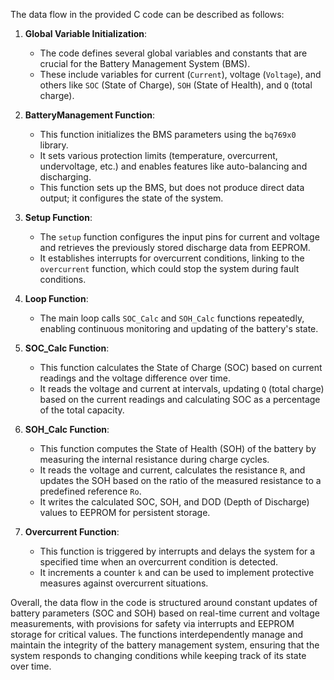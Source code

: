 The data flow in the provided C code can be described as follows:

1. **Global Variable Initialization**:
   - The code defines several global variables and constants that are crucial for the Battery Management System (BMS). 
   - These include variables for current (`Current`), voltage (`Voltage`), and others like `SOC` (State of Charge), `SOH` (State of Health), and `Q` (total charge).

2. **BatteryManagement Function**:
   - This function initializes the BMS parameters using the `bq769x0` library. 
   - It sets various protection limits (temperature, overcurrent, undervoltage, etc.) and enables features like auto-balancing and discharging. 
   - This function sets up the BMS, but does not produce direct data output; it configures the state of the system.

3. **Setup Function**:
   - The `setup` function configures the input pins for current and voltage and retrieves the previously stored discharge data from EEPROM.
   - It establishes interrupts for overcurrent conditions, linking to the `overcurrent` function, which could stop the system during fault conditions.

4. **Loop Function**:
   - The main loop calls `SOC_Calc` and `SOH_Calc` functions repeatedly, enabling continuous monitoring and updating of the battery's state.

5. **SOC_Calc Function**:
   - This function calculates the State of Charge (SOC) based on current readings and the voltage difference over time.
   - It reads the voltage and current at intervals, updating `Q` (total charge) based on the current readings and calculating SOC as a percentage of the total capacity. 

6. **SOH_Calc Function**:
   - This function computes the State of Health (SOH) of the battery by measuring the internal resistance during charge cycles.
   - It reads the voltage and current, calculates the resistance `R`, and updates the SOH based on the ratio of the measured resistance to a predefined reference `Ro`.
   - It writes the calculated SOC, SOH, and DOD (Depth of Discharge) values to EEPROM for persistent storage.

7. **Overcurrent Function**:
   - This function is triggered by interrupts and delays the system for a specified time when an overcurrent condition is detected.
   - It increments a counter `k` and can be used to implement protective measures against overcurrent situations.

Overall, the data flow in the code is structured around constant updates of battery parameters (SOC and SOH) based on real-time current and voltage measurements, with provisions for safety via interrupts and EEPROM storage for critical values. The functions interdependently manage and maintain the integrity of the battery management system, ensuring that the system responds to changing conditions while keeping track of its state over time.
